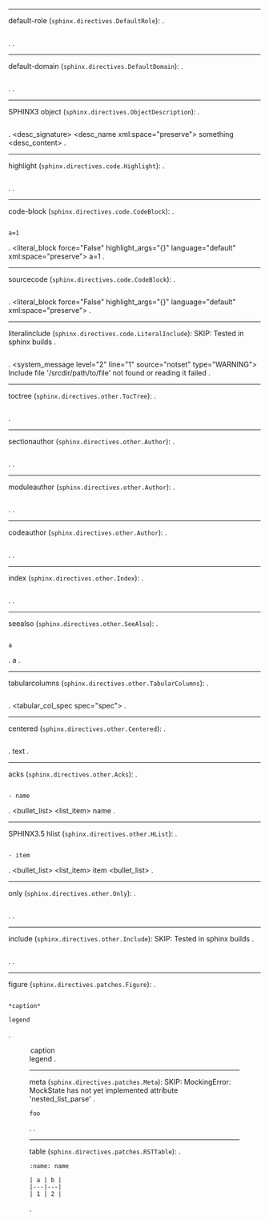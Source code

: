--------------------------------
default-role (`sphinx.directives.DefaultRole`):
.
```{default-role}
```
.
<document source="notset">
.

--------------------------------
default-domain (`sphinx.directives.DefaultDomain`):
.
```{default-domain} mydomain
```
.
<document source="notset">
.

--------------------------------
SPHINX3 object (`sphinx.directives.ObjectDescription`):
.
```{object} something
```
.
<document source="notset">
    <index entries="">
    <desc desctype="object" domain="" noindex="False" objtype="object">
        <desc_signature>
            <desc_name xml:space="preserve">
                something
        <desc_content>
.

--------------------------------
highlight (`sphinx.directives.code.Highlight`):
.
```{highlight} something
```
.
<document source="notset">
    <highlightlang force="False" lang="something" linenothreshold="9223372036854775807">
.

--------------------------------
code-block (`sphinx.directives.code.CodeBlock`):
.
```{code-block}

a=1
```
.
<document source="notset">
    <literal_block force="False" highlight_args="{}" language="default" xml:space="preserve">
        a=1
.

--------------------------------
sourcecode (`sphinx.directives.code.CodeBlock`):
.
```{sourcecode}
```
.
<document source="notset">
    <literal_block force="False" highlight_args="{}" language="default" xml:space="preserve">
.

--------------------------------
literalinclude (`sphinx.directives.code.LiteralInclude`):
SKIP: Tested in sphinx builds
.
```{literalinclude} /path/to/file
```
.
<document source="notset">
    <system_message level="2" line="1" source="notset" type="WARNING">
        <paragraph>
            Include file '/srcdir/path/to/file' not found or reading it failed
.

--------------------------------
toctree (`sphinx.directives.other.TocTree`):
.
```{toctree}
```
.
<document source="notset">
    <compound classes="toctree-wrapper">
        <toctree caption="True" entries="" glob="False" hidden="False" includefiles="" includehidden="False" maxdepth="-1" numbered="0" parent="mock_docname" titlesonly="False">
.

--------------------------------
sectionauthor (`sphinx.directives.other.Author`):
.
```{sectionauthor} bob geldof
```
.
<document source="notset">
.

--------------------------------
moduleauthor (`sphinx.directives.other.Author`):
.
```{moduleauthor} ringo starr
```
.
<document source="notset">
.

--------------------------------
codeauthor (`sphinx.directives.other.Author`):
.
```{codeauthor} paul mcartney
```
.
<document source="notset">
.

--------------------------------
index (`sphinx.directives.other.Index`):
.
```{index} something
```
.
<document source="notset">
    <index entries="('single',\ 'something',\ 'index-0',\ '',\ None)" inline="False">
    <target ids="index-0">
.

--------------------------------
seealso (`sphinx.directives.other.SeeAlso`):
.
```{seealso}

a
```
.
<document source="notset">
    <seealso>
        <paragraph>
            a
.

--------------------------------
tabularcolumns (`sphinx.directives.other.TabularColumns`):
.
```{tabularcolumns} spec
```
.
<document source="notset">
    <tabular_col_spec spec="spec">
.

--------------------------------
centered (`sphinx.directives.other.Centered`):
.
```{centered} text
```
.
<document source="notset">
    <centered>
        text
.

--------------------------------
acks (`sphinx.directives.other.Acks`):
.
```{acks}

- name
```
.
<document source="notset">
    <acks>
        <bullet_list>
            <list_item>
                <paragraph>
                    name
.

--------------------------------
SPHINX3.5 hlist (`sphinx.directives.other.HList`):
.
```{hlist}

- item
```
.
<document source="notset">
    <hlist ncolumns="2">
        <hlistcol>
            <bullet_list>
                <list_item>
                    <paragraph>
                        item
        <hlistcol>
            <bullet_list>
.

--------------------------------
only (`sphinx.directives.other.Only`):
.
```{only} expr
```
.
<document source="notset">
    <only expr="expr">
.

--------------------------------
include (`sphinx.directives.other.Include`):
SKIP: Tested in sphinx builds
.
```{include} path/to/include
```
.
<document source="notset">
.

--------------------------------
figure (`sphinx.directives.patches.Figure`):
.
```{figure} path/to/figure

*caption*

legend
```
.
<document source="notset">
    <figure>
        <image uri="path/to/figure">
        <caption>
            <emphasis>
                caption
        <legend>
            <paragraph>
                legend
.

--------------------------------
meta (`sphinx.directives.patches.Meta`):
SKIP: MockingError: MockState has not yet implemented attribute 'nested_list_parse'
.
```{meta}
foo
```
.
<document source="notset">
.

--------------------------------
table (`sphinx.directives.patches.RSTTable`):
.
```{table} *title*
:name: name

| a | b |
|---|---|
| 1 | 2 |
```
.
<document source="notset">
    <table classes="colwidths-auto" ids="name" names="name">
        <title>
            <emphasis>
                title
        <tgroup cols="2">
            <colspec colwidth="50.0">
            <colspec colwidth="50.0">
            <thead>
                <row>
                    <entry>
                        <paragraph>
                            a
                    <entry>
                        <paragraph>
                            b
            <tbody>
                <row>
                    <entry>
                        <paragraph>
                            1
                    <entry>
                        <paragraph>
                            2
.

--------------------------------
csv-table (`sphinx.directives.patches.CSVTable`):
.
```{csv-table}

"Albatross", 2.99, "On a stick!"
```
.
<document source="notset">
    <table>
        <tgroup cols="3">
            <colspec colwidth="33">
            <colspec colwidth="33">
            <colspec colwidth="33">
            <tbody>
                <row>
                    <entry>
                        <paragraph>
                            Albatross
                    <entry>
                        <paragraph>
                            2.99
                    <entry>
                        <paragraph>
                            On a stick!
.

--------------------------------
list-table (`sphinx.directives.patches.ListTable`):
.
```{list-table}

* - item
```
.
<document source="notset">
    <table>
        <tgroup cols="1">
            <colspec colwidth="100">
            <tbody>
                <row>
                    <entry>
                        <paragraph>
                            item
.

--------------------------------
code (`sphinx.directives.patches.Code`):
.
```{code} python

a
```
.
<document source="notset">
    <literal_block force="False" highlight_args="{}" language="python" xml:space="preserve">
        a
.

--------------------------------
math (`sphinx.directives.patches.MathDirective`):
.
```{math}
```
.
<document source="notset">
    <math_block docname="mock_docname" label="True" nowrap="False" number="True" xml:space="preserve">
.

--------------------------------
deprecated (`sphinx.domains.changeset.VersionChange`):
.
```{deprecated} 0.3
```
.
<document source="notset">
    <versionmodified type="deprecated" version="0.3">
        <paragraph translatable="False">
            <inline classes="versionmodified deprecated">
                Deprecated since version 0.3.
.

--------------------------------
versionadded (`sphinx.domains.changeset.VersionChange`):
.
```{versionadded} 0.2
```
.
<document source="notset">
    <versionmodified type="versionadded" version="0.2">
        <paragraph translatable="False">
            <inline classes="versionmodified added">
                New in version 0.2.
.

--------------------------------
versionchanged (`sphinx.domains.changeset.VersionChange`):
.
```{versionchanged} 0.1
```
.
<document source="notset">
    <versionmodified type="versionchanged" version="0.1">
        <paragraph translatable="False">
            <inline classes="versionmodified changed">
                Changed in version 0.1.
.
--------------------------------
glossary (`sphinx.domains.std.Glossary`):
.
```{glossary}

term 1 : A
term 2 : B
    Definition of both terms.
```
.
<document source="notset">
    <glossary>
        <definition_list classes="glossary">
            <definition_list_item>
                <term ids="term-term-1">
                    term 1
                    <index entries="('single',\ 'term\ 1',\ 'term-term-1',\ 'main',\ 'A')">
                <term ids="term-term-2">
                    term 2
                    <index entries="('single',\ 'term\ 2',\ 'term-term-2',\ 'main',\ 'B')">
                <definition>
                    <paragraph>
                        Definition of both terms.
.

--------------------------------
SPHINX3 productionlist (`sphinx.domains.std.ProductionList`):
.
```{productionlist} try_stmt: try1_stmt | try2_stmt
```
.
<document source="notset">
    <productionlist>
        <production ids="grammar-token-try_stmt grammar-token-try-stmt" tokenname="try_stmt" xml:space="preserve">
             try1_stmt | try2_stmt
.

--------------------------------
SPHINX3 cmdoption (`sphinx.domains.std.Cmdoption`):
.
```{cmdoption} a
```
.
<document source="notset">
    <index entries="('pair',\ 'command\ line\ option;\ a',\ 'cmdoption-arg-a',\ '',\ None)">
    <desc classes="std" desctype="cmdoption" domain="std" noindex="False" objtype="cmdoption">
        <desc_signature allnames="a" ids="cmdoption-arg-a">
            <desc_name xml:space="preserve">
                a
            <desc_addname xml:space="preserve">
        <desc_content>
.

--------------------------------
SPHINX3 rst:directive (`sphinx.domains.rst.ReSTDirective`):
.
```{rst:directive} a
```
.
<document source="notset">
    <index entries="('single',\ 'a\ (directive)',\ 'directive-a',\ '',\ None)">
    <desc classes="rst" desctype="directive" domain="rst" noindex="False" objtype="directive">
        <desc_signature ids="directive-a">
            <desc_name xml:space="preserve">
                .. a::
        <desc_content>
.

--------------------------------
SPHINX3 rst:directive:option (`sphinx.domains.rst.ReSTDirectiveOption`):
.
```{rst:directive:option} a
```
.
<document source="notset">
    <index entries="('single',\ ':a:\ (directive\ option)',\ 'directive-option-a',\ '',\ 'A')">
    <desc classes="rst" desctype="directive:option" domain="rst" noindex="False" objtype="directive:option">
        <desc_signature ids="directive-option-a directive:option--a">
            <desc_name xml:space="preserve">
                :a:
        <desc_content>
.
